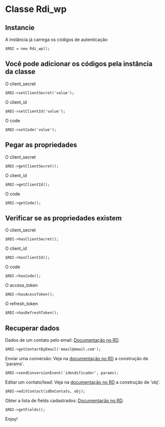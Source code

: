 # Classe Rdi_wp

## Instancie
A instância já carrega os códigos de autenticação

    $RDI = new Rdi_wp();

## Você pode adicionar os códigos pela instância da classe
O client_secret
    
    $RDI->setClientSecret('value');

O client_id
    
    $RDI->setClientId('value');

O code
    
    $RDI->setCode('value');

## Pegar as propriedades
O client_secret
    
    $RDI->getClientSecret();

O client_id
    
    $RDI->getClientId();

O code
    
    $RDI->getCode();

## Verificar se as propriedades existem
O client_secret
    
    $RDI->hasClientSecret();

O client_id
    
    $RDI->hasClientId();

O code
    
    $RDI->hasCode();

O access_token
    
    $RDI->hasAcessToken();

O refresh_token
    
    $RDI->hasRefreshToken();

## Recuperar dados
Dados de um contato pelo email: 
[Documentação no RD](https://developers.rdstation.com/pt-BR/reference/contacts#get_email).

    
    $RDI->getContactByEmail('email@email.com');

Enviar uma conversão: 
Veja na [documentação no RD](https://developers.rdstation.com/pt-BR/reference/events#events-post) a construção de 'params'.

    
    $RDI->sendConversionEvent('idendificador', params);

Editar um contato/lead: 
Veja na [documentação no RD](https://developers.rdstation.com/pt-BR/reference/contacts#patch) a construção de 'obj'.

    
    $RDI->editContact(idDoContato, obj);

Obter a lista de fields cadastrados: 
[Documentação no RD](https://developers.rdstation.com/pt-BR/reference/fields#field-get).

    
    $RDI->getFields();

Enjoy!
